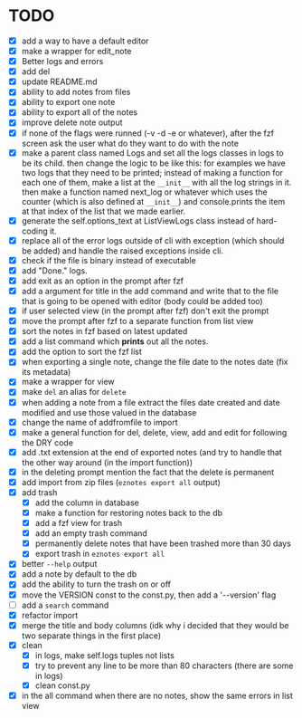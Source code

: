 # TODO
 - [x] add a way to have a default editor
 - [x] make a wrapper for edit_note
 - [x] Better logs and errors
 - [x] add del
 - [x] update README.md
 - [x] ability to add notes from files
 - [x] ability to export one note
 - [x] ability to export all of the notes
 - [x] improve delete note output
 - [x] if none of the flags were runned (-v -d -e or whatever), after the fzf screen ask the user what do they want to do with the note
 - [x] make a parent class named Logs and set all the logs classes in logs to be its child. then change the logic to be like this:
    for examples we have two logs that they need to be printed; instead of making a function for each one of them,
    make a list at the `__init__`  with all the log strings in it. then make a function named next_log or whatever
    which uses the counter (which is also defined at `__init__`) and console.prints the item at that index of the list
    that we made earlier.
 - [x] generate the self.options_text at ListViewLogs class instead of hard-coding it.
 - [x] replace all of the error logs outside of cli with exception (which should be added) and handle
       the raised exceptions inside cli.
 - [x] check if the file is binary instead of executable
 - [x] add "Done." logs.
 - [x] add exit as an option in the prompt after fzf
 - [x] add a argument for title in the add command and write that to the file that is going to be opened with editor (body could be added too)
 - [x] if user selected view (in the prompt after fzf) don't exit the prompt
 - [x] move the prompt after fzf to a separate function from list view
 - [x] sort the notes in fzf based on latest updated
 - [x] add a list command which **prints** out all the notes.
 - [x] add the option to sort the fzf list
 - [x] when exporting a single note, change the file date to the notes date (fix its metadata)
 - [x] make a wrapper for view
 - [x] make `del` an alias for `delete`
 - [x] when adding a note from a file extract the files date created and date modified and use those valued in the database
 - [x] change the name of addfromfile to import
 - [x] make a general function for del, delete, view, add and edit for following the DRY code
 - [x] add .txt extension at the end of exported notes (and try to handle that the other way around (in the import function))
 - [x] in the deleting prompt mention the fact that the delete is permanent
 - [x] add import from zip files (`eznotes export all` output)
 - [x] add trash
      - [x] add the column in database
      - [x] make a function for restoring notes back to the db
      - [x] add a fzf view for trash
      - [x] add an empty trash command
      - [x] permanently delete notes that have been trashed more than 30 days
      - [x] export trash in `eznotes export all`
 - [x] better `--help` output
 - [x] add a note by default to the db
 - [x] add the ability to turn the trash on or off
 - [x] move the VERSION const to the const.py, then add a '--version' flag
 - [ ] add a `search` command
 - [x] refactor import
 - [x] merge the title and body columns (idk why i decided that they would be two separate things in the first place)
 - [x] clean
      - [x] in logs, make self.logs tuples not lists
      - [x] try to prevent any line to be more than 80 characters (there are some in logs)
      - [x] clean const.py
 - [x] in the all command when there are no notes, show the same errors in list view
